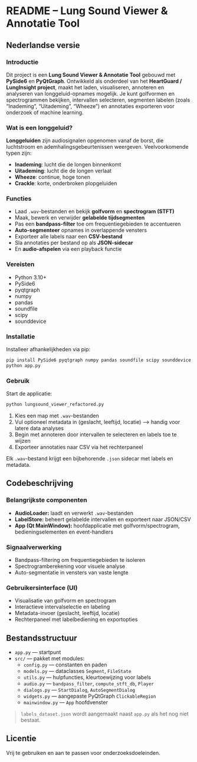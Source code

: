 # README – Lung Sound Viewer & Annotatie Tool

## Nederlandse versie

### Introductie
Dit project is een **Lung Sound Viewer & Annotatie Tool** gebouwd met **PySide6** en **PyQtGraph**.
Ontwikkeld als onderdeel van het **HeartGuard / LungInsight project**, maakt het laden, visualiseren, annoteren en analyseren van longgeluid-opnames mogelijk. Je kunt golfvormen en spectrogrammen bekijken, intervallen selecteren, segmenten labelen (zoals “Inademing”, “Uitademing”, “Wheeze”) en annotaties exporteren voor onderzoek of machine learning.

### Wat is een longgeluid?
**Longgeluiden** zijn audiosignalen opgenomen vanaf de borst, die luchtstroom en ademhalingsgebeurtenissen weergeven.
Veelvoorkomende typen zijn:
- **Inademing**: lucht die de longen binnenkomt
- **Uitademing**: lucht die de longen verlaat
- **Wheeze**: continue, hoge tonen
- **Crackle**: korte, onderbroken plopgeluiden

### Functies
- Laad `.wav`-bestanden en bekijk **golfvorm** en **spectrogram (STFT)**
- Maak, bewerk en verwijder **gelabelde tijdsegmenten**
- Pas een **bandpass-filter** toe om frequentiegebieden te accentueren
- **Auto-segmenteer** opnames in overlappende vensters
- Exporteer alle labels naar een **CSV-bestand**
- Sla annotaties per bestand op als **JSON-sidecar**
- En **audio-afspelen** via een playback functie

### Vereisten
- Python 3.10+
- PySide6
- pyqtgraph
- numpy
- pandas
- soundfile
- scipy
- sounddevice

### Installatie
Installeer afhankelijkheden via pip:
```bash
pip install PySide6 pyqtgraph numpy pandas soundfile scipy sounddevice matplotlib
python app.py
```

### Gebruik
Start de applicatie:
```bash
python lungsound_viewer_refactored.py
```
1. Kies een map met `.wav`-bestanden
2. Vul optioneel metadata in (geslacht, leeftijd, locatie) --> handig voor latere data analyses
3. Begin met annoteren door intervallen te selecteren en labels toe te wijzen
4. Exporteer annotaties naar CSV via het rechterpaneel

Elk `.wav`-bestand krijgt een bijbehorende `.json` sidecar met labels en metadata.

## Codebeschrijving

### Belangrijkste componenten
- **AudioLoader:** laadt en verwerkt `.wav`-bestanden
- **LabelStore:** beheert gelabelde intervallen en exporteert naar JSON/CSV
- **App (Qt MainWindow):** hoofdapplicatie met golfvorm/spectrogram, bedieningselementen en event-handlers

### Signaalverwerking
- Bandpass-filtering om frequentiegebieden te isoleren
- Spectrogramberekening voor visuele analyse
- Auto-segmentatie in vensters van vaste lengte

### Gebruikersinterface (UI)
- Visualisatie van golfvorm en spectrogram
- Interactieve intervalselectie en labeling
- Metadata-invoer (geslacht, leeftijd, locatie)
- Rechterpaneel met labelbediening en exportopties

## Bestandsstructuur
- `app.py` — startpunt
- `src/` — pakket met modules:
  - `config.py` — constanten en paden
  - `models.py` — dataclasses `Segment`, `FileState`
  - `utils.py` — hulpfuncties, kleurtoewijzing voor labels
  - `audio.py` — `bandpass_filter`, `compute_stft_db`, `Player`
  - `dialogs.py` — `StartDialog`, `AutoSegmentDialog`
  - `widgets.py` — aangepaste PyQtGraph `ClickableRegion`
  - `mainwindow.py` — `App` hoofdvenster

> `labels_dataset.json` wordt aangemaakt naast `app.py` als het nog niet bestaat.

## Licentie
Vrij te gebruiken en aan te passen voor onderzoeksdoeleinden.
